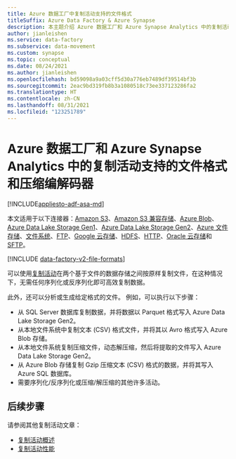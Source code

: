 ```yaml
---
title: Azure 数据工厂中复制活动支持的文件格式
titleSuffix: Azure Data Factory & Azure Synapse
description: 本主题介绍 Azure 数据工厂和 Azure Synapse Analytics 中的复制活动支持的文件格式和压缩代码。
author: jianleishen
ms.service: data-factory
ms.subservice: data-movement
ms.custom: synapse
ms.topic: conceptual
ms.date: 08/24/2021
ms.author: jianleishen
ms.openlocfilehash: bd59098a9a03cff5d30a776eb7489df39514bf3b
ms.sourcegitcommit: 2eac9bd319fb8b3a1080518c73ee337123286fa2
ms.translationtype: HT
ms.contentlocale: zh-CN
ms.lasthandoff: 08/31/2021
ms.locfileid: "123251789"
---
```

# <a name="supported-file-formats-and-compression-codecs-by-copy-activity-in-azure-data-factory-and-azure-synapse-pipelines"></a>Azure 数据工厂和 Azure Synapse Analytics 中的复制活动支持的文件格式和压缩编解码器
[!INCLUDE[appliesto-adf-asa-md](includes/appliesto-adf-asa-md.md)]

本文适用于以下连接器：[Amazon S3](connector-amazon-simple-storage-service.md)、[Amazon S3 兼容存储](connector-amazon-s3-compatible-storage.md)、[Azure Blob](connector-azure-blob-storage.md)、[Azure Data Lake Storage Gen1](connector-azure-data-lake-store.md)、[Azure Data Lake Storage Gen2](connector-azure-data-lake-storage.md)、[Azure 文件存储](connector-azure-file-storage.md)、[文件系统](connector-file-system.md)、[FTP](connector-ftp.md)、[Google 云存储](connector-google-cloud-storage.md)、[HDFS](connector-hdfs.md)、[HTTP](connector-http.md)、[Oracle 云存储](connector-oracle-cloud-storage.md)和 [SFTP](connector-sftp.md)。

[!INCLUDE [data-factory-v2-file-formats](includes/data-factory-v2-file-formats.md)] 

可以使用[复制活动](copy-activity-overview.md)在两个基于文件的数据存储之间按原样复制文件，在这种情况下，无需任何序列化或反序列化即可高效复制数据。 

此外，还可以分析或生成给定格式的文件。 例如，可以执行以下步骤：

* 从 SQL Server 数据库复制数据，并将数据以 Parquet 格式写入 Azure Data Lake Storage Gen2。
* 从本地文件系统中复制文本 (CSV) 格式文件，并将其以 Avro 格式写入 Azure Blob 存储。
* 从本地文件系统复制压缩文件，动态解压缩，然后将提取的文件写入 Azure Data Lake Storage Gen2。
* 从 Azure Blob 存储复制 Gzip 压缩文本 (CSV) 格式的数据，并将其写入 Azure SQL 数据库。
* 需要序列化/反序列化或压缩/解压缩的其他许多活动。

## <a name="next-steps"></a>后续步骤

请参阅其他复制活动文章：

- [复制活动概述](copy-activity-overview.md)
- [复制活动性能](copy-activity-performance.md)

